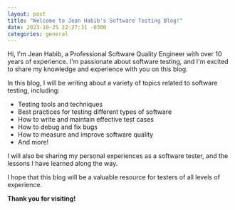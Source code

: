 ```yaml
---
layout: post
title: "Welcome to Jean Habib's Software Testing Blog!"
date: 2023-10-25 22:27:31 -0300
categories: general
---
```


Hi, I'm Jean Habib, a Professional Software Quality Engineer with over 10 years of experience. I'm passionate about software testing, and I'm excited to share my knowledge and experience with you on this blog.

In this blog, I will be writing about a variety of topics related to software testing, including:

- Testing tools and techniques
- Best practices for testing different types of software
- How to write and maintain effective test cases
- How to debug and fix bugs
- How to measure and improve software quality
- And more!

I will also be sharing my personal experiences as a software tester, and the lessons I have learned along the way.

I hope that this blog will be a valuable resource for testers of all levels of experience.

**Thank you for visiting!**
